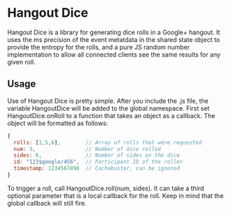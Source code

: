 # Hangout Dice

Hangout Dice is a library for generating dice rolls in a Google+ hangout. It uses the ms precision of the event metatdata in the shared state object to provide the entropy for the rolls, and a pure JS random number implementation to allow all connected clients see the same results for any given roll.

## Usage

Use of Hangout Dice is pretty simple.  After you include the .js file, the variable HangoutDice will be added to the global namespace. First set HangoutDice.onRoll to a function that takes an object as a callback.  The object will be formatted as follows:

```javascript
{
  rolls: [1,5,6],        // Array of rolls that were requested
  num: 3,                // Number of dice rolled
  sides: 6,              // Number of sides on the dice
  id: "123$google/456",  // Participant ID of the roller
  timestamp: 1234567890  // Cachebuster, can be ignored
}
```

To trigger a roll, call HangoutDice.roll(num, sides).  It can take a third optional parameter that is a local callback for the roll.  Keep in mind that the global callback will still fire. 
